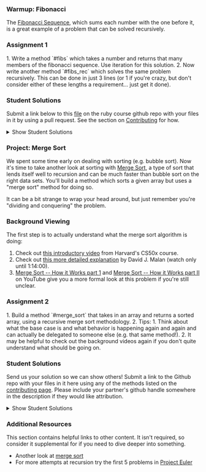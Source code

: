 ### Warmup: Fibonacci

The [Fibonacci Sequence](http://en.wikipedia.org/wiki/Fibonacci_number), which sums each number with the one before it, is a great example of a problem that can be solved recursively.

### Assignment 1

<div class="lesson-content__panel" markdown="1">
  1. Write a method `#fibs` which takes a number and returns that many members of the fibonacci sequence.  Use iteration for this solution.
  2. Now write another method `#fibs_rec` which solves the same problem recursively.  This can be done in just 3 lines (or 1 if you're crazy, but don't consider either of these lengths a requirement... just get it done).
</div>

### Student Solutions
Submit a link below to this [file](https://github.com/TheOdinProject/curriculum/blob/master/ruby_programming/computer_science/project_recursion.md) on the ruby course github repo with your files in it by using a pull request. See the section on [Contributing](http://github.com/TheOdinProject/curriculum/blob/master/contributing.md) for how.

<details markdown="block">
  <summary> Show Student Solutions </summary>

* Add your solution below this line!
* [Rudi Boshoff's solution](https://github.com/RudiBoshoff/recursion)
* [Simon Tharby's solution](https://github.com/jinjagit/ruby/blob/master/fibs.rb)
* [Chris Wegscheid's solution](https://github.com/cwegscheid08/recursive)
* [Stefano Merazzi's solution](https://github.com/ste001/ruby-exercises/blob/master/computer_science/fibonacci.rb)
* [Smetanca52's solution](https://github.com/Smetanca52/ruby_exercices/blob/master/fibonacci.rb)
* [Dreniak's solution](https://gist.github.com/Dreniak/3aa972df492507debdabeadad7934df7)
* [Mohamed Elattar' Fibs Solution](https://github.com/mohamed-elattar/odin-project-recursion/blob/master/fibs.rb) - [Mohamed Elattar's Fibs_rec Solution](https://github.com/mohamed-elattar/odin-project-recursion/blob/master/fibs_rec.rb)
* [sametcilli's solution](https://github.com/sametcilli/ruby_exercises_fibonacci/blob/master/Fibonacci.rb)
* [Max Garber's Solution](https://github.com/bubblebooy/miscellaneous-exercises/blob/master/Fibonacci.rb)
* [Malaika(Mic) Solution](https://github.com/malaikaMI/fibonacci/blob/master/feb.rb)
* [Nathan Sherburne's solution](https://github.com/nathansherburne/ruby_practice/blob/master/fibs.rb)
* [Sherman Bowling's solution](https://github.com/janus0/top_course_work/tree/master/ruby/project_fibonacci_recursion)
* [Lucas Manzano's solution](https://github.com/lucasmfarias1/recursion/blob/master/fibs.rb)
* [Btreims's solution](https://github.com/btreim/ruby/blob/master/Fibonacci.rb)
* [0zra's solution](https://github.com/0zra/fib)
* [Demo318's solution](https://github.com/Demo318/ruby_recursion/blob/master/fibs.rb)
* [mtizim's solution](https://github.com/mtizim/odin_projects/blob/master/ruby/merge_sort.rb)
* [Devon's solution](https://github.com/defitjo/project-recursion/blob/master/fibonacci.rb)
* [Isil Donmez's solution](https://github.com/isildonmez/recursion/tree/master/fibonacci)
* [Ben Deltenre's solution](https://github.com/benjdelt/recursion)
* [Bruno Parga's solution](https://github.com/brunoparga/odinproject/blob/master/Ruby/fibs.rb)
* [Andrew's solution](https://github.com/andrewr224/Recursion)
* [Jason McKee's solution with 3, 2 and 1 line methods](https://github.com/jttmckee/odin-project-ruby/tree/master/fibonacci)
* [Jonathan Yiv's solution](https://github.com/JonathanYiv/fibonacci)
* [Kasey Z's solution](https://github.com/kasey-z/TOP-solutions/blob/master/recursion/fibonacci.rb)
* [Adsy430's solution](https://github.com/adampal/fib_recursive)
* [SadieD's solution](https://github.com/SadieD/Recursion/blob/master/fibonacci.rb)
* [Clayton Sweeten's Solution](https://github.com/cjsweeten101/OdinProjects/blob/master/recursion/fibonacci/fibonacci.rb)
* [holdercp's solution](https://github.com/holdercp/fibonacci)
* [jfonz412's solution](https://github.com/jfonz412/recursion/blob/master/fibonacci.rb)
* [Webdev-burd's fibs solution](https://github.com/webdev-burd/recursive_problems/blob/master/fibs.rb)- [Webdev-burd's fibs_rec solution](https://github.com/webdev-burd/recursive_problems/blob/master/fibs_rec.rb)
* [xavier solution](https://github.com/nxdf2015/odin-recursion/blob/master/fibonacci/fibonacci.rb)
* [Ovsjah Schweinefresser's Solution](https://github.com/Ovsjah/recursion/blob/master/fibs.rb)
* [Oleh Sliusar's solution](https://github.com/OlehSliusar/fibonacci)
* [Nikolay Dyulgerov's solution](https://github.com/NicolayD/ruby-recursion/blob/master/fibonacci.rb)
* [mindovermiles262's Solution](https://github.com/mindovermiles262/recursion/blob/master/fibonacci.rb)
* [theghall's solution](https://github.com/theghall/fibonacci-recursive.git)
* [Jerliyah's solution](https://gist.github.com/Jerliyah/f73e0188f18cb39c8e6d02196c5b8934)
* [Orlando's solution](https://github.com/orlandodan14/The-Odin-Project/blob/master/recursion/fibonacci.rb)
* [ToTenMilan's solution](https://github.com/ToTenMilan/the_odin_project/blob/master/ruby/recursion/fibo.rb)
* [Nicolas Amaya's solution](https://github.com/nicoasp/TOP---Ruby-Recursion-Project)
* [Raiko's solution](https://github.com/Cypher0/recursion/blob/master/fibs.rb)
* [nmac's solution](https://github.com/nmacawile/recursion/blob/master/fibonacci.rb)
* [John Phelps's solution](https://github.com/jphelps413/odin-ruby/blob/master/recursion/fibonacci.rb)
* [Charles's solution](https://github.com/codexTun/ODIN-PROJECTS/blob/master/Ruby_projects/Recursion/fibs_elegance.rb)
* [Jib's Solution](https://github.com/NuclearMachine/OdinTasks/blob/master/FibonacciSequence/fibo.rb)
* [Braydon Pacheco's solution](https://github.com/pacheeko/recursion/blob/master/fibonacci.rb)
* [Stefan P's solution](https://github.com/spavikevik/recursion_project/blob/master/fibonacci/fibonacci.rb)
* [mahimahi42's solution](https://github.com/mahimahi42/recursion.git)
* [Chris's solution](https://github.com/krzoldakowski/theodinproject/blob/master/recursion/fibonacci.rb)
* [Jamie's solution](https://github.com/Jberczel/odin-projects/blob/master/project_recursion/fibonacci.rb)
* [Donald's solution](https://github.com/donaldali/odin-ruby/tree/master/project_recursion)
* [TomTom's solution](https://github.com/tim5046/projectOdin/blob/master/Recursion/fibonacci.rb)
* [Marina Sergeyeva's solution](https://github.com/imousterian/OdinProject/blob/master/Project2_6_Ruby_Recursion/fibonacci.rb)
* [Tommy Noe's solution](https://github.com/thomasjnoe/fibonacci-practice)
* [Michael Alexander's solution](https://github.com/betweenparentheses/project_recursion/blob/master/fibs.rb)
* [Sahil Agarwal's solution](https://github.com/sahilda/the_odin_project/tree/master/recursion)
* [James MacIvor's solution](https://github.com/RobotOptimist/rec_ex/blob/master/fibs.rb)
* [Hawkeye's solution](https://github.com/Hawkeye000/odin-recursion)
* [Aleksandar's solution](https://github.com/rodic/Odin-Ruby-Projects/blob/master/Project:%20Recursion/lib/fibonacci.rb)
* [Vidul's solution](https://github.com/viparthasarathy/recursion/blob/master/fib.rb)
* [John Quarles' solution](https://github.com/johnwquarles/Ruby-project-recursion/blob/master/fib.rb)
* [Artur Janik's solution](https://github.com/ArturJanik/TOPRuby/blob/master/Project6/Fibonacci/p1-fib.rb)
* [Kate McFaul's solution](https://github.com/craftykate/odin-project/blob/master/Chapter_03-Advanced_Ruby/recursion/fibonacci.rb)
* [Dominik Stodolny's solution](https://github.com/dstodolny/recursion/blob/master/fibonacci.rb)
* [Jason Matthews' solution](https://github.com/fo0man/project_recursion/blob/master/recursion.rb)
* [Lara Finnegan's solution](https://github.com/lcf0285/recursion/blob/master/fib2.rb)
* [Kevin Mulhern's solution](https://github.com/KevinMulhern/recursion/blob/master/fibonacci.rb)
* [Jeremy Mauzy's solution](https://github.com/apositivejam/the_odin_project/blob/master/recursion_project/fibonacci.rb)
* [Chris Dziewa's solution](https://github.com/chrisdziewa/recursion/blob/master/fibonacci.rb)
* [Eduardo Frias' solution](https://github.com/feek1g/theodinproject/blob/master/Recursion/fibo.rb)
* [Frank Peelen's solution](https://github.com/FrankPeelen/Recursion/blob/master/fibonacci.rb)
* [Chris's solution](https://github.com/Concretechris/odinProject/blob/master/OP%20-%20Recursive%20Exercises/fib.rb)
* [AtActionPark's solution](https://github.com/AtActionPark/odin_recursion_project/blob/master/recursion.rb)
* [Matias Pan's solution](https://github.com/kriox26/odin_ruby/tree/master/project_recursion/)
* [Alex Chen's solution](https://github.com/Chenzilla/recursive)
* [Joe Balsamo's solution](https://github.com/Joe-Balsamo/fibonacci)
* [Dan Hoying's solution](https://github.com/danhoying/recursion/blob/master/fibonacci.rb)
* [hiendinhngoc's solution](https://github.com/hiendinhngoc/TheOdinProject/blob/master/ruby/CS/recursion.rb)
* [Mark Viola's solution](https://github.com/markviola/the-odin-project/tree/master/11-more-ruby-problems-4/1%20-%20Fibonacci%20Sequence)
* [PiotrAleksander's solution](https://github.com/PiotrAleksander/Ruby/blob/master/fibonacci.rb)
* [Solution by John Tobillo](https://github.com/jdtobill/Ruby/blob/master/challenges/fibonacci/fibonacci.rb)
* [Noah Prescott's solution](https://github.com/npresco/top/tree/master/recursion)
* [Julie Anderson's solution](https://github.com/julie-anderson/recursion)
* [Florian Mainguy's solution](https://github.com/florianmainguy/theodinproject/blob/master/ruby/recursion/fibs.rb)
* [Andrej Dragojevic's solution](https://github.com/antrix1/The-Odin-Project/blob/master/Ruby%20Programming/Recursion/recursion.rb)
* [Sander Schepens's solution](https://github.com/schepens83/theodinproject.com/blob/master/ruby/project10--fibonacci/fibonacci.rb)
* [Aviv levinsky's solution](https://github.com/pugsiman/Ruby_challenges_and_algorithms/blob/master/Fibonacci/fibonacci.rb)
* [Fyodor's solution](https://github.com/dstyvsky/Fibonacci_Recursion)
* [Giorgos's solution](https://github.com/vinPopulaire/recursion/blob/master/fibonacci.rb)
* [Alex Tsiras' solution](https://github.com/arialblack14/recursion_project/blob/master/fibonacci.rb)
* [Andrew Park's solution](https://github.com/akpark93/the_odin_project/blob/master/ruby_programming_projects/recursion/fib.rb)
* [srashidi's solution](https://github.com/srashidi/Recursion/tree/master/Fibonacci)
* [Dave Meister's solution (One-Liners)](https://github.com/misterdavemeister/theodinproject/blob/master/recursion/fib/fib.rb)
* [James Brooks's solution](https://github.com/jhbrooks/recursion/blob/master/fibonacci.rb)
* [cdouglass's solution](https://github.com/cdouglass/odin-project-exercises/tree/master/ruby/recursion/fibonacci)
* [Skye Free's solution](https://github.com/swfree/the-odin-project/tree/master/fibonacci)
* [Matt Velez's solution](https://github.com/Timecrash/ruby-projects/blob/master/recursion/fibonacci.rb)
* [Luke Walker's solution](https://github.com/ubershibs/ruby-programming/blob/master/cs/fib.rb)
* [Ricardo Villegas' solution](https://github.com/claricardo/RubyBuildingBlocks/blob/master/recursion/fibonacci.rb)
* [djhart's solution](https://github.com/djhart/ruby_recursion/blob/master/fibonacci.rb)
* [Miguel Herrera's solution](https://github.com/migueloherrera/projects/blob/master/fibonacci.rb)
* [Max Gallant's solution](https://github.com/mcgalcode/Ruby/blob/master/Recursion/RecursionProject/fib.rb)
* [Fabricio Carrara's solution](https://github.com/fcarrara/ruby_recursion)
* [John's solution (returns full sequence)](https://github.com/johnTheDudeMan/the_odin_project/blob/master/ruby_scripts/fibonacci.rb)
* [DV's solution](https://github.com/dvislearning/fibonacci)
* [Deepak's solution](https://github.com/Deepak5050/fibonacci/blob/master/fibonacci.rb)
* [Earth35's solution](https://github.com/Earth35/recursion_exercises/blob/master/fibonacci_sequence/fibonacci_sequence.rb)
* [Shala Qweghen's solution](https://github.com/ShalaQweghen/recursion/blob/master/fibonacci.rb)
* [Austin Mason's solution](https://github.com/CouchofTomato/algorithm/blob/master/fibonacci.rb)
* [John Connor's solution](https://github.com/jacgitcz/fibonacci)
* [Oscar Y.'s solution](https://github.com/mysteryihs/ruby_projects/blob/master/recursion_project.rb)
* [Amrr Bakry's solution](https://github.com/Amrrbakry/learning_ruby/blob/master/fib.rb)
* [Manu Phatak's solution](https://github.com/bionikspoon/ruby_recursion#warmup-fibonacci)
* [Jean Merlet's solution](https://github.com/jeanmerlet/ruby_recursion/blob/master/fibonacci_recursion.rb)
* [Sasho's solution](https://github.com/sashoa/the-odin-project/tree/master/project-recursion)
* [Jiazhi Guo's solution](https://github.com/jerrykuo7727/fibonacci)
* [Francisco Carlos's solution](https://github.com/fcarlosdev/the_odin_project/blob/master/recursion/fibo.rb)
* [Chris Chambers' solution](https://github.com/chrisgchambers/ruby_exercies/blob/master/fibonacci/fibonacci.rb)
* [Loris Aranda's solution](https://github.com/LorisProg/ruby-recurssion/blob/master/fibs.rb)
* [at0micr3d's solution](https://github.com/at0micr3d/project_recursion/blob/master/recursion_fib.rb)
* [Peuchen's solution](https://github.com/Peuchen/recursion/blob/master/fibonacci.rb)
* [Clint's solution](https://github.com/tholymap/Odin-Ruby-Recursion/blob/master/fib.rb)
* [Anthony Vumbaca's solution](https://github.com/tvumbaca/project-recursion/blob/master/fib.rb)
* [David Chapman's solution](https://github.com/davidchappy/odin_training_projects/blob/master/recursion/fibonacci_rec.rb)
* [Leonard Soai-Van's solution](https://github.com/leosoaivan/TOP_recursions/blob/master/fibonacci.rb)
* [Jerry Gao's solution](https://github.com/blackwright/odin/tree/master/ruby_fibonacci)
* [Sophia Wu's solution](https://github.com/SophiaLWu/project-recursion/blob/master/fibonacci.rb)
* [Samuel Langenfeld's solution](https://github.com/SamuelLangenfeld/recursion/blob/master/fibonacci_recursion.rb)
* [Kyle Thomson's solution](https://github.com/idynkydnk/fibonacci)
* [Jakub Peikert's solution](https://github.com/JPeikert/odin_project/blob/master/ruby/computer_science/recursion/fibonacci.rb)
* [Robert Szabo's solution](https://github.com/Siker001/the_odin_project_exercises/blob/master/ruby/recursion/fibonacci/fibonacci.rb)
* [Zach Beaird's solution](https://github.com/zbbeaird89/Recursion/blob/master/fib.rb)
* [CodyLBuffaloe's solution](https://github.com/CodyLBuffaloe/Warmup_Fibonacci)
* [Bishal's solution](https://github.com/biiishal/recursion/blob/master/fib.rb)
* [jeff1st's solution](https://github.com/jeff1st/cs_recursive/blob/master/fibo.rb)
* [Luján Fernaud's solution](https://github.com/lujanfernaud/ruby-recursion/blob/master/fibonacci.rb)
* [EMuchynski's solution](https://github.com/EMuchynski/fibonacci)
* [henrythedj's solution](https://github.com/henrythedj/recursive/blob/master/fibs.rb)
* [anistor86's solution](https://github.com/anistor86/recursive_methods/blob/master/fibonacci.rb)
* [Xuan-Son Trinh's solution](https://github.com/xuansontrinh/Beginning-With-Ruby/blob/master/fibbonaci.rb)
* [Alex's solution](https://github.com/alexcorremans/recursion/blob/master/fibs.rb)
* [HSaad's solution](https://github.com/HSaad/recursion/blob/master/fibonacci.rb)
* [Punnadittr's solution](https://github.com/punnadittr/recursion/blob/master/fibonacci.rb)
* [Aziz Yakubov's Solution](https://github.com/azizyakubov/Ruby_practice/blob/master/Fibonacci/fibonacci.rb)
* [Agon's solution](https://github.com/AgonIdrizi/Recursion/blob/master/fibonnaci.rb)
* [Areeba's solution](https://github.com/AREEBAISHTIAQ/Fibonacci/blob/master/fib.rb)
* [Peoplemakeculture's solution](https://github.com/PeopleMakeCulture/ruby_recursion)
* [mojotron's solution](https://github.com/mojotron/recursion/blob/master/fibonacci_sequence.rb)
* [dmarkiewicz's solution](https://github.com/dmarkiewicz/the-odin-project/tree/master/Ruby/fibonacci_sequence)
* [Felipe Parreira's solution](https://github.com/FelipeParreira/TheOdinProject/blob/master/ruby-programming/a-bit-of-CS/recursion/fibonacci.rb)
* [Encolpius's solution](https://github.com/Encolpius/odin-project-recursives/blob/master/fibs.rb)
* [Tommy's solution](https://github.com/hoangtommy/recursions/blob/master/fibonacci.rb)
* [wuaangela's solution](https://github.com/wuaangela/odin_ruby_practice/blob/master/ruby/fibonacci.rb)
* [themetar's solution](https://github.com/themetar/odin-project-ruby-recursion/blob/master/fibonacci.rb)
* [Slaven's solution](https://github.com/Everdrought/intermediate-rb-projects/blob/master/fibonacci/script.rb)
* [Emil Dimitrov's Solution](https://github.com/imemdm/recursion/blob/master/warmup.rb)
* [Leila Alderman's solution (one line)](https://github.com/leila-alderman/TOP_ruby_exercises/blob/master/06_fibonacci/fibonacci.rb)
* [Vitaly Osipov's solution](https://github.com/vi7ali/ruby-practice/blob/master/recursion/fibonacci.rb)

</details>

### Project: Merge Sort

We spent some time early on dealing with sorting (e.g. bubble sort).  Now it's time to take another look at sorting with [Merge Sort](http://en.wikipedia.org/wiki/Merge_sort), a type of sort that lends itself well to recursion and can be much faster than bubble sort on the right data sets.  You'll build a method which sorts a given array but uses a "merge sort" method for doing so.

It can be a bit strange to wrap your head around, but just remember you're "dividing and conquering" the problem.

### Background Viewing

The first step is to actually understand what the merge sort algorithm is doing:

1. Check out [this introductory video](http://www.youtube.com/watch?v=EeQ8pwjQxTM) from Harvard's CS50x course.
2. Check out [this more detailed explanation](https://www.youtube.com/watch?v=uEbdK2CG_B8&feature=youtu.be&t=1h2m) by David J. Malan (watch only until 1:14:00).
3. [Merge Sort -- How it Works part 1](https://www.youtube.com/watch?v=OAsokGNa18k) and [Merge Sort -- How it Works part II](http://www.youtube.com/watch?v=nNhpFO9CmPs) on YouTube give you a more formal look at this problem if you're still unclear.

### Assignment 2
<div class="lesson-content__panel" markdown="1">
  1. Build a method `#merge_sort` that takes in an array and returns a sorted array, using a recursive merge sort methodology.
  2. Tips:
      1. Think about what the base case is and what behavior is happening again and again and can actually be delegated to someone else (e.g. that same method!).
      2. It may be helpful to check out the background videos again if you don't quite understand what should be going on.
</div>

### Student Solutions
Send us your solution so we can show others! Submit a link to the Github repo with your files in it here using any of the methods listed on the [contributing page](http://github.com/TheOdinProject/curriculum/blob/master/contributing.md).  Please include your partner's github handle somewhere in the description if they would like attribution.

<details markdown="block">
  <summary> Show Student Solutions </summary>

* Add your solution below this line!
* [Rudi Boshoff's solution](https://github.com/RudiBoshoff/recursion)
* [Simon Tharby's solution](https://github.com/jinjagit/recursion/blob/master/merge.rb)
* [Chris Wegscheid's solution](https://github.com/cwegscheid08/recursive)
* [Stefano Merazzi's solution](https://github.com/ste001/ruby-exercises/blob/master/computer_science/merge_sort.rb)
* [Smetanca52's Solution](https://github.com/Smetanca52/ruby_exercices/blob/master/merge_sort.rb)
* [Dreniak's Solution](https://gist.github.com/Dreniak/9b2b10c2c117b735b2d381b5104af254) - With normal sort time comparation!
* [Mohamed Elattar Solution](https://github.com/mohamed-elattar/odin-project-recursion/blob/master/merge_sort.rb)
* [Max Garber's Solution](https://github.com/bubblebooy/miscellaneous-exercises/blob/master/Merge%20Sort.rb)
* [Nathan Sherburne's solution](https://github.com/nathansherburne/ruby_practice/blob/master/merge_sort.rb)
* [Lucas Manzano's solution](https://github.com/lucasmfarias1/recursion/blob/master/merge_sort.rb)
* [Btreim's solution](https://github.com/btreim/ruby/blob/master/merge_sort.rb)
* [Demo318's solution](https://github.com/Demo318/ruby_recursion/blob/master/merge_sort.rb)
* [Jacqueline's solution](https://github.com/jfahmy/Ruby/blob/master/ProjectOdin/merge_sort.rb)
* [Devon's solution](https://github.com/defitjo/project-recursion/blob/master/merge_sort.rb)
* [Isil Donmez's solution](https://github.com/isildonmez/recursion/tree/master/merge_sort)
* [Ben Deltenre's solution](https://github.com/benjdelt/recursion)
* [Bruno Parga's solution](https://github.com/brunoparga/odinproject/blob/master/Ruby/merge_sort.rb)
* [Andrew's solution](https://github.com/andrewr224/Recursion)
* [Jason McKee's solution](https://github.com/jttmckee/odin-project-ruby/tree/master/merge_sort)
* [Jonathan Yiv's solution](https://github.com/JonathanYiv/merge_sort)
* [Roland Studer's solution](https://github.com/RolandStuder/odin_project_solutions/blob/master/recursive_methods/merge_sort.rb)
* [Kasey Z.'s solution](https://github.com/kasey-z/TOP-solutions/blob/master/recursion/merge_sort.rb)
* [Adsy430's solution](https://github.com/adampal/merge_sort)
* [SadieD's solution](https://github.com/SadieD/Recursion/blob/master/mergesort.rb)
* [Clayton Sweeten Solution](https://github.com/cjsweeten101/OdinProjects/blob/master/recursion/merge_sort/merge_sort.rb)
* [holdercp's solution](https://github.com/holdercp/merge-sort)
* [jfonz412's solution](https://github.com/jfonz412/recursion/blob/master/merge_sort.rb)
* [Webdev-burd's solution](https://github.com/webdev-burd/recursive_problems/blob/master/merge_sort.rb)
* [xavier solution](https://github.com/nxdf2015/odin-recursion/blob/master/merge/merge.rb)
* [Ovsjah Schweinefresser's Solution](https://github.com/Ovsjah/recursion/blob/master/merge_sort.rb)
* [Oleh Sliusar's solution](https://github.com/OlehSliusar/mergesort)
* [Nikolay Dyulgerov's solution](https://github.com/NicolayD/ruby-recursion/blob/master/merge_sort.rb)
* [mindovermiles262's Solution](https://github.com/mindovermiles262/recursion/blob/master/merge_sort.rb)
* [theghall's solution](https://github.com/theghall/merge-sort.git)
* [Neelotpal's solution](https://github.com/neelotpal97/learning_programming/blob/master/Projects/Merge_Sort/merge_sort.rb)
* [yilmazgunalp's solution](https://github.com/yilmazgunalp/recursion)
* [Orlando's solution](https://github.com/orlandodan14/The-Odin-Project/blob/master/recursion/merge_sort.rb)
* [ToTenMilan's solution](https://github.com/ToTenMilan/the_odin_project/blob/master/ruby/recursion/merge_sort.rb)
* [Ayushka's solution](https://github.com/ayushkamadji/recursive_ruby/blob/master/recursion.rb)
* [Nicolas Amaya's solution](https://github.com/nicoasp/TOP---Ruby-Recursion-Project)
* [Raiko's solution](https://github.com/Cypher0/recursion/blob/master/merge_sort.rb)
* [nmac's solution](https://github.com/nmacawile/recursion/blob/master/merge_sort.rb)
* [John Phelps's solution](https://github.com/jphelps413/odin-ruby/blob/master/recursion/merge_sort.rb)
* [Braydon Pacheco's solution](https://github.com/pacheeko/recursion/blob/master/merge_sort.rb)
* [Stefan P's solution](https://github.com/spavikevik/recursion_project/blob/master/merge_sort/mergesort.rb)
* [mahimahi42's solution](https://github.com/mahimahi42/recursion.git)
* [Chris's solution](https://github.com/krzoldakowski/theodinproject/blob/master/recursion/merge_sort.rb)
* [Jamie's solution](https://github.com/Jberczel/odin-projects/blob/master/project_recursion/merge_sort.rb)
* [Donald's solution](https://github.com/donaldali/odin-ruby/tree/master/project_recursion)
* [TomTom's solution](https://github.com/tim5046/projectOdin/blob/master/Recursion/mergeSort.rb)
* [Marina Sergeyeva's solution](https://github.com/imousterian/OdinProject/blob/master/Project2_6_Ruby_Recursion/mergesort.rb)
* [Tommy Noe's solution](https://github.com/thomasjnoe/merge-sort)
* [Michael Alexander's solution](https://github.com/betweenparentheses/project_recursion/blob/master/merge_sort.rb)
* [Adrian Badarau's solution](https://github.com/adrianbadarau/Project-Odin-Work-Files/blob/master/ProjectRecursion.rb)
* [Sahil Agarwal's solution](https://github.com/sahilda/the_odin_project/tree/master/recursion)
* [James MacIvor's solution](https://github.com/RobotOptimist/rec_ex/blob/master/merge_sort.rb)
* [Aleksandar's solution](https://github.com/rodic/Odin-Ruby-Projects/blob/master/Project:%20Recursion/lib/merge.rb)
* [Vidul's solution](https://github.com/viparthasarathy/recursion/blob/master/merge_sort.rb)
* [John Quarles' solution](https://github.com/johnwquarles/Ruby-project-recursion/blob/master/merge_sort.rb)
* [Artur Janik's solution](https://github.com/ArturJanik/TOPRuby/blob/master/Project6/MergeSort/p2-merg.rb)
* [Kate McFaul's solution](https://github.com/craftykate/odin-project/blob/master/Chapter_03-Advanced_Ruby/recursion/merge_sort.rb)
* [Dominik Stodolny's solution](https://github.com/dstodolny/recursion/blob/master/merge_sort.rb)
* [Jason Matthews' solution](https://github.com/fo0man/project_recursion/blob/master/recursion.rb)
* [Lara Finnegan's solution](https://github.com/lcf0285/recursion/blob/master/merge_sort.rb)
* [Kevin Mulhern's solution](https://github.com/KevinMulhern/recursion/blob/master/merge_sort.rb)
* [Jeremy Mauzy's solution](https://github.com/apositivejam/the_odin_project/blob/master/recursion_project/merge_sort.rb)
* [Eduardo Frias' solution](https://github.com/feek1g/theodinproject/blob/master/Recursion/merge_sort.rb)
* [Frank Peelen's solution](https://github.com/FrankPeelen/Recursion/blob/master/merge_sort.rb)
* [Chris's solution](https://github.com/Concretechris/odinProject/blob/master/OP%20-%20Recursive%20Exercises/merge_sort.rb)
* [AtActionPark's solution](https://github.com/AtActionPark/odin_recursion_project/blob/master/merge_sort.rb)
* [Matias Pan's solution](https://github.com/kriox26/odin_ruby/tree/master/project_recursion)
* [Alex Chen's solution](https://github.com/Chenzilla/recursive)
* [Joe Balsamo's solution](https://github.com/Joe-Balsamo/merge_sort)
* [Dan Hoying's solution](https://github.com/danhoying/recursion/blob/master/merge_sort.rb)
* [hiendinhngoc's solution](https://github.com/hiendinhngoc/TheOdinProject/blob/master/ruby/CS/merge_sort.rb)
* [Mark Viola's solution](https://github.com/markviola/the-odin-project/tree/master/11-more-ruby-problems-4/2%20-%20Merge%20Sort)
* [PiotrAleksander's solution](https://github.com/PiotrAleksander/Ruby/blob/master/Ruby.%20Praktyczne%20Skrypty/sortowaniePoprzezScalanie.rb)
* [Solution by John Tobillo](https://github.com/jdtobill/Ruby/blob/master/challenges/merge_sort/merge_sort.rb)
* [Noah Prescott's solution](https://github.com/npresco/top/blob/master/recursion/merge_sort.rb)
* [Julie Anderson's solution](https://github.com/julie-anderson/recursion)
* [Florian Mainguy's solution](https://github.com/florianmainguy/theodinproject/blob/master/ruby/recursion/merge_sort.rb)
* [Andrej Dragojevic's solution](https://github.com/antrix1/The-Odin-Project/blob/master/Ruby%20Programming/Recursion/recursion.rb)
* [Sander Schepens's solution](https://github.com/schepens83/theodinproject.com/blob/master/ruby/project11--merge-sort/merge_sort.rb)
* [Aviv levinsky's solution](https://github.com/pugsiman/Ruby_challenges_and_algorithms/blob/master/Merge_Sort/mergesort.rb)
* [Scott Bobbitt's solution](https://github.com/sco-bo/merge_sort_algorithm)
* [Giorgos's solution](https://github.com/vinPopulaire/recursion/blob/master/mergesort.rb)
* [Alex Tsiras' solution](https://github.com/arialblack14/recursion_project/blob/master/merge_sort.rb)
* [Andrew Park's solution](https://github.com/akpark93/the_odin_project/blob/master/ruby_programming_projects/recursion/mergesort.rb)
* [srashidi's solution](https://github.com/srashidi/Recursion/blob/master/merge_sort/merge_sort.rb)
* [Dave Meister's solution](https://github.com/misterdavemeister/theodinproject/blob/master/recursion/merge_sort/merge_sort.rb)
* [James Brooks's solution](https://github.com/jhbrooks/recursion/blob/master/merge_sort.rb)
* [cdouglass's solution](https://github.com/cdouglass/odin-project-exercises/tree/master/ruby/recursion/merge_sort)
* [Skye Free's solution](https://github.com/swfree/the-odin-project/tree/master/merge_sort)
* [Matt Velez's solution](https://github.com/Timecrash/ruby-projects/blob/master/recursion/merge_sort.rb)
* [Luke Walker's solution](https://github.com/ubershibs/ruby-programming/blob/master/cs/mergesort.rb)
* [Ricardo Villegas' solution](https://github.com/claricardo/RubyBuildingBlocks/blob/master/recursion/merge_sort.rb)
* [djhart's solution](https://github.com/djhart/ruby_recursion/blob/master/merge_sort.rb)
* [Miguel Herrera's solution](https://github.com/migueloherrera/projects/blob/master/merge_sort.rb)
* [Max Gallant's solution](https://github.com/mcgalcode/Ruby/blob/master/Recursion/RecursionProject/merge_sort.rb)
* [Fabricio Carrara's solution](https://github.com/fcarrara/ruby_recursion)
* [John's solution (help from Sahil's code)](https://github.com/johnTheDudeMan/the_odin_project/blob/master/ruby_scripts/merge_sort.rb)
* [DV's solution](https://github.com/dvislearning/merge_sort/blob/master/merge_sort.rb))
* [Deepak's solution](https://github.com/Deepak5050/merge_sort/blob/master/merge_sort.rb)
* [Earth35's solution](https://github.com/Earth35/recursion_exercises/blob/master/merge_sort/merge_sort.rb)
* [Cyprium (Stefan)'s solution](https://github.com/dev-cyprium/DataStructures-In-Ruby)
* [Shala Qweghen's solution](https://github.com/ShalaQweghen/recursion/blob/master/merge_sort.rb)
* [Austin Mason's solution](https://github.com/CouchofTomato/algorithm/blob/master/merge_sort.rb)
* [John Connor's solution](https://github.com/jacgitcz/mergesort)
* [Oscar Y.'s solution](https://github.com/mysteryihs/ruby_projects/blob/master/recursion_project.rb)
* [Amrr Bakry's solution](https://github.com/Amrrbakry/learning_ruby/blob/master/merge_sort.rb)
* [Manu Phatak's solution](https://github.com/bionikspoon/ruby_recursion#project-merge-sort)
* [Jean Merlet's solution](https://github.com/jeanmerlet/ruby_recursion/blob/master/merge_sort.rb)
* [Sasho's solution](https://github.com/sashoa/the-odin-project/blob/master/project-recursion/merge_sort.rb)
* [Jiazhi Guo's solution](https://github.com/jerrykuo7727/merge_sort)
* [Francisco Carlos's solution](https://github.com/fcarlosdev/the_odin_project/blob/master/recursion/merge_sort.rb)
* [Chris Chambers' soution](https://github.com/chrisgchambers/ruby_exercies/blob/master/merge_sort/merge_sort.rb)
* [Loris Aranda's solution](https://github.com/LorisProg/ruby-recurssion/blob/master/merge_sort.rb)
* [at0micr3d's solution](https://github.com/at0micr3d/project_recursion/blob/master/mergesort.rb)
* [Peuchen's solution (help from Florian's code)](https://github.com/Peuchen/recursion/blob/master/mergesort.rb)
* [Clint's solution](https://github.com/tholymap/Odin-Ruby-Recursion/blob/master/merge_sort.rb)
* [Anthony Vumbaca's solution](https://github.com/tvumbaca/project-recursion/blob/master/merge_sort.rb)
* [David Chapman's Solution](https://github.com/davidchappy/odin_training_projects/blob/master/recursion/merge_sort.rb)
* [Leonard Soai-Van's solution](https://github.com/leosoaivan/TOP_recursions/blob/master/merge_sort.rb)
* [Dom Goj's solution](https://github.com/booyakuhhsha/mergeSort)
* [Marcus' solution](https://github.com/nestcx/recursion/blob/master/mergesort.rb)
* [Sophia Wu's solution](https://github.com/SophiaLWu/project-recursion/blob/master/merge_sort.rb)
* [Samuel Langenfeld's solution](https://github.com/SamuelLangenfeld/recursion/blob/master/merge_sort.rb)
* [Kyle Thomson's solution](https://github.com/idynkydnk/merge_sort)
* [Jakub Peikert's solution](https://github.com/JPeikert/odin_project/blob/master/ruby/computer_science/recursion/merge_sort.rb)
* [Robert Szabo's solution](https://github.com/Siker001/the_odin_project_exercises/blob/master/ruby/recursion/merge_sort/merge_sort.rb)
* [Zach Beaird's solution](https://github.com/zbbeaird89/Recursion/blob/master/merge_sort.rb)
* [Bishal's solution](https://github.com/biiishal/recursion/blob/master/merge_sort.rb)
* [jeff1st's solution](https://github.com/jeff1st/cs_recursive/blob/master/merge_s.rb)
* [Cody Buffaloe's solution](https://github.com/CodyLBuffaloe/Warmup_Fibonacci/blob/master/Merge_Sort.rb)
* [Luján Fernaud's solution](https://github.com/lujanfernaud/ruby-recursion/blob/master/merge_sort.rb)
* [EMuchynski's solution](https://github.com/EMuchynski/merge_sort)
* [henrythedj's solution](https://github.com/henrythedj/recursive/blob/master/mergesort.rb)
* [Austin Norman's solution](https://github.com/austinnormancore/merge_sort/blob/master/merge_sort.rb)
* [Anistor86's solution](https://github.com/anistor86/recursive_methods/blob/master/merge_sort.rb)
* [Alex's solution](https://github.com/alexcorremans/recursion/blob/master/merge_sort.rb)
* [HSaad's solution](https://github.com/HSaad/recursion/blob/master/merge_sort.rb)
* [Punnadittr's solution](https://github.com/punnadittr/recursion/blob/master/merge_sort.rb)
* [Aziz Yakubov's Solution](https://github.com/azizyakubov/Ruby_practice/blob/master/Merge_sort/merge_sort.rb)
* [Agon's solution](https://github.com/AgonIdrizi/Recursion/blob/master/MergeSort.rb)
* [Areeba's solution](https://github.com/AREEBAISHTIAQ/Merge-sort/blob/master/mergesort.rb)
* [mojotron's solution](https://github.com/mojotron/recursion/blob/master/merge_sort.rb)
* [dmarkiewicz's solution](https://github.com/dmarkiewicz/the-odin-project/tree/master/Ruby/advanced_building_blocks_projects/sorting_alghoritms)
* [Felipe Parreira's solution](https://github.com/FelipeParreira/TheOdinProject/blob/master/ruby-programming/a-bit-of-CS/recursion/merge-sort.rb)
* [Encolpius's solution](https://github.com/Encolpius/odin-project-recursives/blob/master/merge_sort.rb)
* [Tommy's solution](https://github.com/hoangtommy/recursions/blob/master/merge_sort.rb)
* [wuaangela's solution](https://github.com/wuaangela/odin_ruby_practice/blob/master/ruby/mergesort.rb)
* [themetar's solution](https://github.com/themetar/odin-project-ruby-recursion/blob/master/merge_sort.rb)
* [Slaven's solution](https://github.com/Everdrought/intermediate-rb-projects/blob/master/merge_sort/script.rb)
* [Emil Dimitrov's Solution](https://github.com/imemdm/recursion/blob/master/merge_sort.rb)
* [Leila Alderman's solution](https://github.com/leila-alderman/TOP_ruby_exercises/blob/master/07_merge_sort/merge_sort.rb)
* [Vitaly Osipov's solution](https://github.com/vi7ali/ruby-practice/blob/master/recursion/merge.rb)

</details>

### Additional Resources
This section contains helpful links to other content. It isn't required, so consider it supplemental for if you need to dive deeper into something.

* Another look at [merge sort](http://www.sorting-algorithms.com/merge-sort)
* For more attempts at recursion try the first 5 problems in [Project Euler](https://projecteuler.net/problems)
